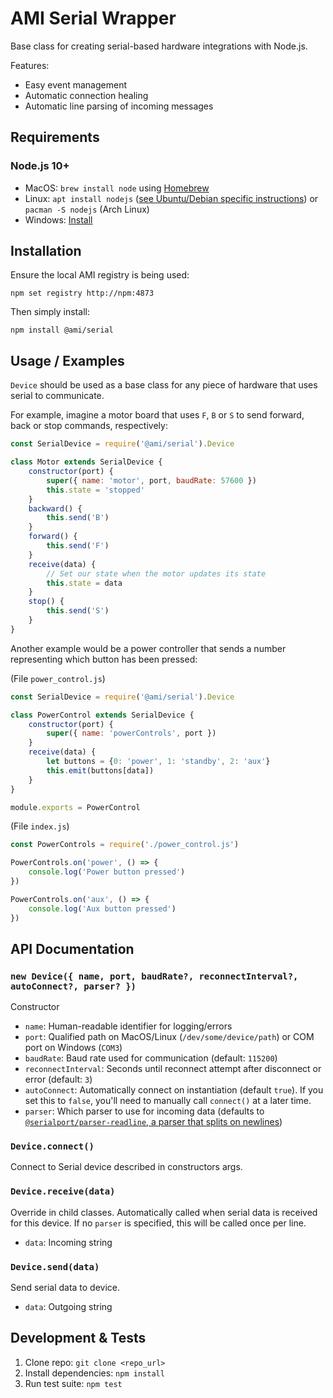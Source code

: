 AMI Serial Wrapper
==================

Base class for creating serial-based hardware integrations with Node.js.

Features:

 * Easy event management
 * Automatic connection healing
 * Automatic line parsing of incoming messages

Requirements
------------

### Node.js 10+

 * MacOS: `brew install node` using [Homebrew](http://brew.sh/)
 * Linux: `apt install nodejs` ([see Ubuntu/Debian specific instructions](https://nodejs.org/en/download/package-manager/#debian-and-ubuntu-based-linux-distributions)) or `pacman -S nodejs` (Arch Linux)
 * Windows: [Install](https://nodejs.org/en/download/)

Installation
------------

Ensure the local AMI registry is being used:

```shell
npm set registry http://npm:4873
```

Then simply install:

```shell
npm install @ami/serial
```

Usage / Examples
----------------

`Device` should be used as a base class for any piece of hardware that uses serial to communicate.

For example, imagine a motor board that uses `F`, `B` or `S` to send forward, back or stop commands, respectively:

```javascript
const SerialDevice = require('@ami/serial').Device

class Motor extends SerialDevice {
    constructor(port) {
        super({ name: 'motor', port, baudRate: 57600 })
        this.state = 'stopped'
    }
    backward() {
        this.send('B')
    }
    forward() {
        this.send('F')
    }
    receive(data) {
        // Set our state when the motor updates its state
        this.state = data
    }
    stop() {
        this.send('S')
    }
}
```

Another example would be a power controller that sends a number representing which button has been pressed:

(File `power_control.js`)

```javascript
const SerialDevice = require('@ami/serial').Device

class PowerControl extends SerialDevice {
    constructor(port) {
        super({ name: 'powerControls', port })
    }
    receive(data) {
        let buttons = {0: 'power', 1: 'standby', 2: 'aux'}
        this.emit(buttons[data])
    }
}

module.exports = PowerControl
```

(File `index.js`)

```javascript
const PowerControls = require('./power_control.js')

PowerControls.on('power', () => {
    console.log('Power button pressed')
})

PowerControls.on('aux', () => {
    console.log('Aux button pressed')
})
```

API Documentation
-----------------

### `new Device({ name, port, baudRate?, reconnectInterval?, autoConnect?, parser? })`

Constructor

  * `name`: Human-readable identifier for logging/errors
  * `port`: Qualified path on MacOS/Linux (`/dev/some/device/path`) or COM port on Windows (`COM3`)
  * `baudRate`: Baud rate used for communication (default: `115200`)
  * `reconnectInterval`: Seconds until reconnect attempt after disconnect or error (default: `3`)
  * `autoConnect`: Automatically connect on instantiation (default `true`). If you set this to `false`, you'll need to manually call `connect()` at a later time.
  * `parser`: Which parser to use for incoming data (defaults to [`@serialport/parser-readline`, a parser that splits on newlines](https://serialport.io/docs/api-parser-readline))

### `Device.connect()`

Connect to Serial device described in constructors args.

### `Device.receive(data)`

Override in child classes. Automatically called when serial data is received for this device. If no `parser` is specified, this will be called once per line.

  * `data`: Incoming string

### `Device.send(data)`

Send serial data to device.

  * `data`: Outgoing string

Development & Tests
-------------------

1. Clone repo: `git clone <repo_url>`
2. Install dependencies: `npm install`
3. Run test suite: `npm test`
